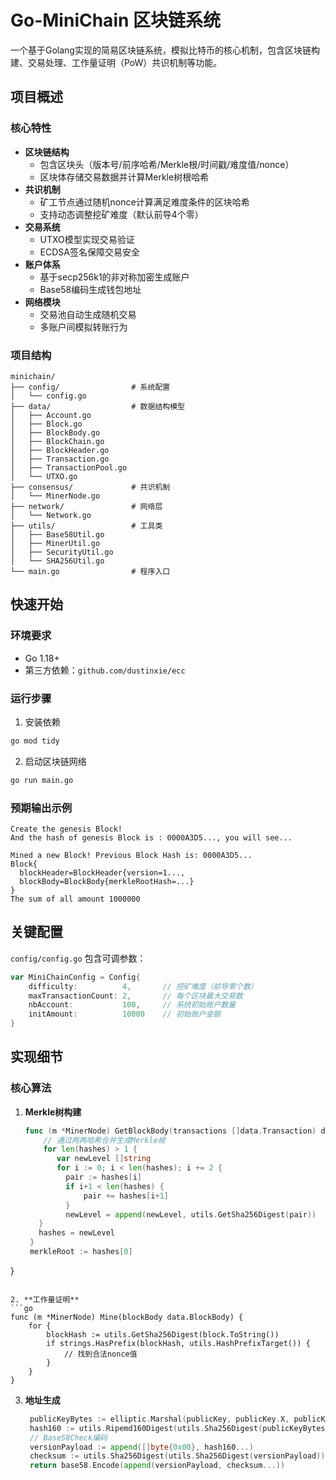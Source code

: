 # Go-MiniChain 区块链系统

一个基于Golang实现的简易区块链系统，模拟比特币的核心机制，包含区块链构建、交易处理、工作量证明（PoW）共识机制等功能。

## 项目概述

### 核心特性
- **区块链结构**  
  - 包含区块头（版本号/前序哈希/Merkle根/时间戳/难度值/nonce）
  - 区块体存储交易数据并计算Merkle树根哈希
- **共识机制**  
  - 矿工节点通过随机nonce计算满足难度条件的区块哈希
  - 支持动态调整挖矿难度（默认前导4个零）
- **交易系统**  
  - UTXO模型实现交易验证
  - ECDSA签名保障交易安全
- **账户体系**  
  - 基于secp256k1的非对称加密生成账户
  - Base58编码生成钱包地址
- **网络模块**  
  - 交易池自动生成随机交易
  - 多账户间模拟转账行为

### 项目结构
```
minichain/
├── config/                # 系统配置
│   └── config.go
├── data/                  # 数据结构模型
│   ├── Account.go
│   ├── Block.go
│   ├── BlockBody.go
│   ├── BlockChain.go
│   ├── BlockHeader.go
│   ├── Transaction.go
│   ├── TransactionPool.go
│   └── UTXO.go
├── consensus/             # 共识机制
│   └── MinerNode.go
├── network/               # 网络层
│   └── Network.go
├── utils/                 # 工具类
│   ├── Base58Util.go
│   ├── MinerUtil.go
│   ├── SecurityUtil.go
│   └── SHA256Util.go
└── main.go                # 程序入口
```

## 快速开始

### 环境要求
- Go 1.18+
- 第三方依赖：`github.com/dustinxie/ecc`

### 运行步骤
1. 安装依赖
```bash
go mod tidy
```

2. 启动区块链网络
```bash
go run main.go
```

### 预期输出示例
```
Create the genesis Block! 
And the hash of genesis Block is : 0000A3D5..., you will see... 

Mined a new Block! Previous Block Hash is: 0000A3D5...
Block{
  blockHeader=BlockHeader{version=1..., 
  blockBody=BlockBody{merkleRootHash=...}
}
The sum of all amount 1000000
```

## 关键配置
`config/config.go` 包含可调参数：
```go
var MiniChainConfig = Config{
    difficulty:          4,       // 挖矿难度（前导零个数）
    maxTransactionCount: 2,       // 每个区块最大交易数
    nbAccount:           100,     // 系统初始账户数量
    initAmount:          10000    // 初始账户金额
}
```

## 实现细节

### 核心算法
1. **Merkle树构建**  
   ```go
   func (m *MinerNode) GetBlockBody(transactions []data.Transaction) data.BlockBody {
       // 通过两两哈希合并生成Merkle根
       for len(hashes) > 1 {
          var newLevel []string
          for i := 0; i < len(hashes); i += 2 {
            pair := hashes[i]
            if i+1 < len(hashes) {
                pair += hashes[i+1]
            }
            newLevel = append(newLevel, utils.GetSha256Digest(pair))
      }
      hashes = newLevel
    }
    merkleRoot := hashes[0]
  }
   ```

2. **工作量证明**  
   ```go
   func (m *MinerNode) Mine(blockBody data.BlockBody) {
       for {
           blockHash := utils.GetSha256Digest(block.ToString())
           if strings.HasPrefix(blockHash, utils.HashPrefixTarget()) {
               // 找到合法nonce值
           }
       }
   }
   ```

3. **地址生成**  
   ```go
    publicKeyBytes := elliptic.Marshal(publicKey, publicKey.X, publicKey.Y)
    hash160 := utils.Ripemd160Digest(utils.Sha256Digest(publicKeyBytes))
    // Base58Check编码
    versionPayload := append([]byte{0x00}, hash160...)
    checksum := utils.Sha256Digest(utils.Sha256Digest(versionPayload))[:4]
    return base58.Encode(append(versionPayload, checksum...))
   ```
